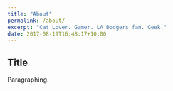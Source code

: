 ```yaml
---
title: "About"
permalink: /about/
excerpt: "Cat Lover. Gamer. LA Dodgers fan. Geek."
date: 2017-08-19T16:48:17+10:00
---
```


## Title

Paragraphing.